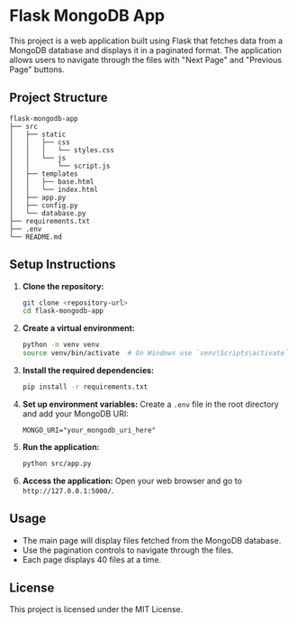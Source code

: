 # Flask MongoDB App

This project is a web application built using Flask that fetches data from a MongoDB database and displays it in a paginated format. The application allows users to navigate through the files with "Next Page" and "Previous Page" buttons.

## Project Structure

```
flask-mongodb-app
├── src
│   ├── static
│   │   ├── css
│   │   │   └── styles.css
│   │   └── js
│   │       └── script.js
│   ├── templates
│   │   ├── base.html
│   │   └── index.html
│   ├── app.py
│   ├── config.py
│   └── database.py
├── requirements.txt
├── .env
└── README.md
```

## Setup Instructions

1. **Clone the repository:**
   ```bash
   git clone <repository-url>
   cd flask-mongodb-app
   ```

2. **Create a virtual environment:**
   ```bash
   python -m venv venv
   source venv/bin/activate  # On Windows use `venv\Scripts\activate`
   ```

3. **Install the required dependencies:**
   ```bash
   pip install -r requirements.txt
   ```

4. **Set up environment variables:**
   Create a `.env` file in the root directory and add your MongoDB URI:
   ```
   MONGO_URI="your_mongodb_uri_here"
   ```

5. **Run the application:**
   ```bash
   python src/app.py
   ```

6. **Access the application:**
   Open your web browser and go to `http://127.0.0.1:5000/`.

## Usage

- The main page will display files fetched from the MongoDB database.
- Use the pagination controls to navigate through the files.
- Each page displays 40 files at a time.

## License

This project is licensed under the MIT License.
